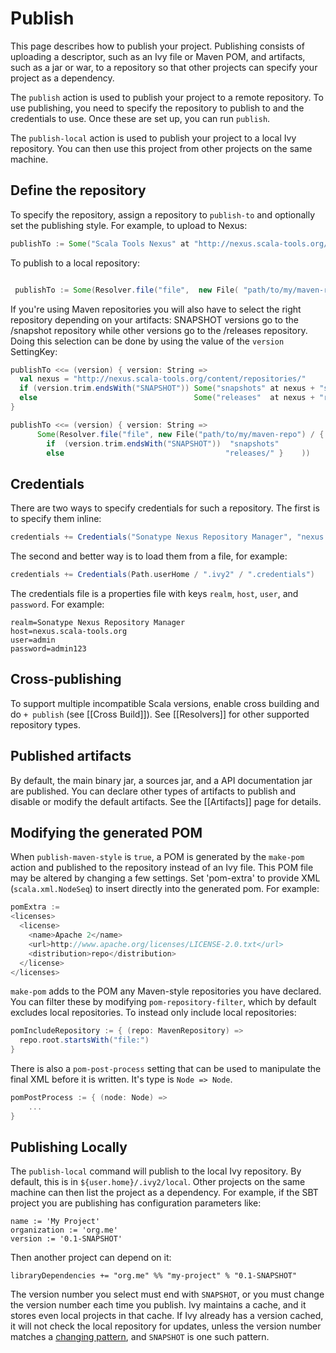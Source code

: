 # Publish

This page describes how to publish your project.  Publishing consists of uploading a descriptor, such as an Ivy file or Maven POM, and artifacts, such as a jar or war, to a repository so that other projects can specify your project as a dependency.

The `publish` action is used to publish your project to a remote repository.  To use publishing, you need to specify the repository to publish to and the credentials to use.  Once these are set up, you can run `publish`.

The `publish-local`  action is used to publish your project to a local Ivy repository.  You can then use this project from other projects on the same machine.

## Define the repository

To specify the repository, assign a repository to `publish-to` and optionally set the publishing style.  For example, to upload to Nexus:

```scala
publishTo := Some("Scala Tools Nexus" at "http://nexus.scala-tools.org/content/repositories/releases/")
```

To publish to a local repository:

```scala

 publishTo := Some(Resolver.file("file",  new File( "path/to/my/maven-repo/releases" )) )
```


If you're using Maven repositories you will also have to select the right repository depending on your artifacts: SNAPSHOT versions go to the /snapshot repository while other versions go to the /releases repository. Doing this selection can be done by using the value of the `version` SettingKey:

```scala
publishTo <<= (version) { version: String =>
  val nexus = "http://nexus.scala-tools.org/content/repositories/"
  if (version.trim.endsWith("SNAPSHOT")) Some("snapshots" at nexus + "snapshots/") 
  else                                   Some("releases"  at nexus + "releases/")
}
```
```scala
publishTo <<= (version) { version: String =>
      Some(Resolver.file("file", new File("path/to/my/maven-repo") / {
        if  (version.trim.endsWith("SNAPSHOT"))  "snapshots"
        else                                    "releases/" }    ))
```

## Credentials

There are two ways to specify credentials for such a repository.  The first is to specify them inline:

```scala
credentials += Credentials("Sonatype Nexus Repository Manager", "nexus.scala-tools.org", "admin", "admin123")
```

The second and better way is to load them from a file, for example:

```scala
credentials += Credentials(Path.userHome / ".ivy2" / ".credentials")
```

The credentials file is a properties file with keys `realm`, `host`, `user`, and `password`.  For example:

```text
realm=Sonatype Nexus Repository Manager
host=nexus.scala-tools.org
user=admin
password=admin123
```

## Cross-publishing

To support multiple incompatible Scala versions, enable cross building and do `+ publish` (see [[Cross Build]]).  See [[Resolvers]] for other supported repository types.

## Published artifacts

By default, the main binary jar, a sources jar, and a API documentation jar are published.  You can declare other types of artifacts to publish and disable or modify the default artifacts.  See the [[Artifacts]] page for details.

## Modifying the generated POM

When `publish-maven-style` is `true`, a POM is generated by the `make-pom` action and published to the repository instead of an Ivy file.  This POM file may be altered by changing a few settings.  Set 'pom-extra' to provide XML (`scala.xml.NodeSeq`) to insert directly into the generated pom.  For example:

```scala
pomExtra :=
<licenses>
  <license>
    <name>Apache 2</name>
    <url>http://www.apache.org/licenses/LICENSE-2.0.txt</url>
    <distribution>repo</distribution>
  </license>
</licenses>
```

`make-pom` adds to the POM any Maven-style repositories you have declared.  You can filter these by modifying `pom-repository-filter`, which by default excludes local repositories.  To instead only include local repositories:

```scala
pomIncludeRepository := { (repo: MavenRepository) => 
  repo.root.startsWith("file:")
}
```

There is also a `pom-post-process` setting that can be used to manipulate the final XML before it is written.  It's type is `Node => Node`.

```scala
pomPostProcess := { (node: Node) =>
	...
}
```

## Publishing Locally

The `publish-local` command will publish to the local Ivy repository.  By default, this is in `${user.home}/.ivy2/local`.  Other projects on the same machine can then list the project as a dependency.  For example, if the SBT project you are publishing has configuration parameters like:

```
name := 'My Project'
organization := 'org.me'
version := '0.1-SNAPSHOT'
```

Then another project can depend on it:

```
libraryDependencies += "org.me" %% "my-project" % "0.1-SNAPSHOT"
```

The version number you select must end with `SNAPSHOT`, or you must change the version number each time you publish.  Ivy maintains a cache, and it stores even local projects in that cache.  If Ivy already has a version cached, it will not check the local repository for updates, unless the version number matches a [changing pattern](http://ant.apache.org/ivy/history/2.0.0/concept.html#change), and `SNAPSHOT` is one such pattern.
